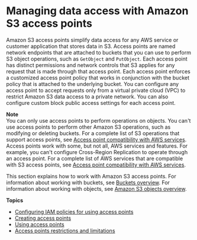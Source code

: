 # Managing data access with Amazon S3 access points<a name="access-points"></a>

Amazon S3 access points simplify data access for any AWS service or customer application that stores data in S3\. Access points are named network endpoints that are attached to buckets that you can use to perform S3 object operations, such as `GetObject` and `PutObject`\. Each access point has distinct permissions and network controls that S3 applies for any request that is made through that access point\. Each access point enforces a customized access point policy that works in conjunction with the bucket policy that is attached to the underlying bucket\. You can configure any access point to accept requests only from a virtual private cloud \(VPC\) to restrict Amazon S3 data access to a private network\. You can also configure custom block public access settings for each access point\.

**Note**  
You can only use access points to perform operations on objects\. You can't use access points to perform other Amazon S3 operations, such as modifying or deleting buckets\. For a complete list of S3 operations that support access points, see [Access point compatibility with AWS services](access-points-usage-examples.md#access-points-service-api-support)\.
Access points work with some, but not all, AWS services and features\. For example, you can't configure Cross\-Region Replication to operate through an access point\. For a complete list of AWS services that are compatible with S3 access points, see [Access point compatibility with AWS services](access-points-usage-examples.md#access-points-service-api-support)\.

This section explains how to work with Amazon S3 access points\. For information about working with buckets, see [Buckets overview](UsingBucket.md)\. For information about working with objects, see [Amazon S3 objects overview](UsingObjects.md)\.

**Topics**
+ [Configuring IAM policies for using access points](access-points-policies.md)
+ [Creating access points](creating-access-points.md)
+ [Using access points](using-access-points.md)
+ [Access points restrictions and limitations](access-points-restrictions-limitations.md)